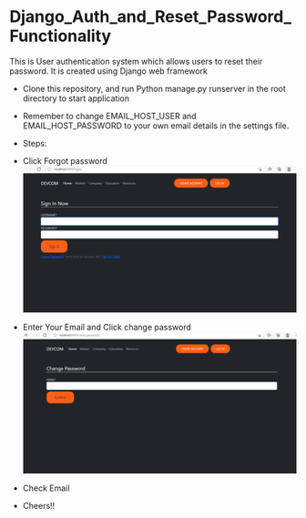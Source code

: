 # Django_Auth_and_Reset_Password_Functionality
This is User authentication system which allows users to reset their password. It is created using Django web framework

- Clone this repository, and run Python manage.py runserver in the root directory to start application

- Remember to change EMAIL_HOST_USER and EMAIL_HOST_PASSWORD to your own email details in the settings file.

- Steps:
- Click Forgot password
![](https://github.com/olumide1128/Django_Auth_and_Reset_Password_Functionality/blob/master/screenshots/Screenshot%20(108).png)

- Enter Your Email and Click change password
![](https://github.com/olumide1128/Django_Auth_and_Reset_Password_Functionality/blob/master/screenshots/Screenshot%20().png)

- Check Email



- Cheers!!
